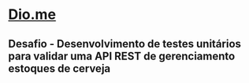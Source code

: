 # [Dio.me](https://www.dio.me/)
## Desafio - Desenvolvimento de testes unitários para validar uma API REST de gerenciamento estoques de cerveja
